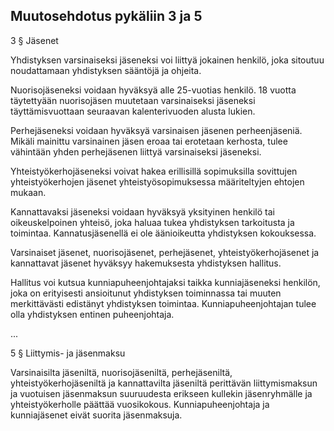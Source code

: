 
Muutosehdotus pykäliin 3 ja 5
--------------------------------

3 § Jäsenet

Yhdistyksen varsinaiseksi jäseneksi voi liittyä jokainen henkilö, joka
sitoutuu noudattamaan yhdistyksen sääntöjä ja ohjeita.

Nuorisojäseneksi voidaan hyväksyä alle 25-vuotias henkilö. 18 vuotta
täytettyään nuorisojäsen muutetaan varsinaiseksi jäseneksi
täyttämisvuottaan seuraavan kalenterivuoden alusta lukien.

Perhejäseneksi voidaan hyväksyä varsinaisen jäsenen perheenjäseniä.
Mikäli mainittu varsinainen jäsen eroaa tai erotetaan kerhosta, tulee
vähintään yhden perhejäsenen liittyä varsinaiseksi jäseneksi.

Yhteistyökerhojäseneksi voivat hakea erillisillä sopimuksilla sovittujen
yhteistyökerhojen jäsenet yhteistyösopimuksessa määriteltyjen ehtojen
mukaan.

Kannattavaksi jäseneksi voidaan hyväksyä yksityinen henkilö tai
oikeuskelpoinen yhteisö, joka haluaa tukea yhdistyksen tarkoitusta ja
toimintaa. Kannatusjäsenellä ei ole äänioikeutta yhdistyksen
kokouksessa.

Varsinaiset jäsenet, nuorisojäsenet, perhejäsenet, yhteistyökerhojäsenet
ja kannattavat jäsenet hyväksyy hakemuksesta yhdistyksen hallitus.

Hallitus voi kutsua kunniapuheenjohtajaksi taikka kunniajäseneksi
henkilön, joka on erityisesti ansioitunut yhdistyksen toiminnassa tai
muuten merkittävästi edistänyt yhdistyksen toimintaa.
Kunniapuheenjohtajan tulee olla yhdistyksen entinen puheenjohtaja. 

...

5 § Liittymis- ja jäsenmaksu

Varsinaisilta jäseniltä, nuorisojäseniltä, perhejäseniltä,
yhteistyökerhojäseniltä ja kannattavilta jäseniltä perittävän
liittymismaksun ja vuotuisen jäsenmaksun suuruudesta erikseen kullekin
jäsenryhmälle ja yhteistyökerholle päättää vuosikokous. Kunniapuheenjohtaja
ja kunniajäsenet eivät suorita jäsenmaksuja.

